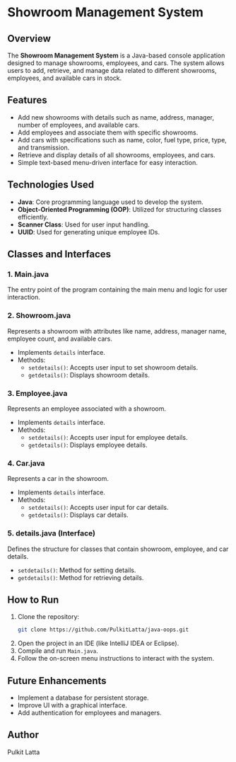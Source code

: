 # Showroom Management System

## Overview
The **Showroom Management System** is a Java-based console application designed to manage showrooms, employees, and cars. The system allows users to add, retrieve, and manage data related to different showrooms, employees, and available cars in stock.

## Features
- Add new showrooms with details such as name, address, manager, number of employees, and available cars.
- Add employees and associate them with specific showrooms.
- Add cars with specifications such as name, color, fuel type, price, type, and transmission.
- Retrieve and display details of all showrooms, employees, and cars.
- Simple text-based menu-driven interface for easy interaction.

## Technologies Used
- **Java**: Core programming language used to develop the system.
- **Object-Oriented Programming (OOP)**: Utilized for structuring classes efficiently.
- **Scanner Class**: Used for user input handling.
- **UUID**: Used for generating unique employee IDs.

## Classes and Interfaces
### 1. **Main.java**
The entry point of the program containing the main menu and logic for user interaction.

### 2. **Showroom.java**
Represents a showroom with attributes like name, address, manager name, employee count, and available cars.
- Implements `details` interface.
- Methods:
  - `setdetails()`: Accepts user input to set showroom details.
  - `getdetails()`: Displays showroom details.

### 3. **Employee.java**
Represents an employee associated with a showroom.
- Implements `details` interface.
- Methods:
  - `setdetails()`: Accepts user input for employee details.
  - `getdetails()`: Displays employee details.

### 4. **Car.java**
Represents a car in the showroom.
- Implements `details` interface.
- Methods:
  - `setdetails()`: Accepts user input for car details.
  - `getdetails()`: Displays car details.

### 5. **details.java** (Interface)
Defines the structure for classes that contain showroom, employee, and car details.
- `setdetails()`: Method for setting details.
- `getdetails()`: Method for retrieving details.

## How to Run
1. Clone the repository:
   ```sh
   git clone https://github.com/PulkitLatta/java-oops.git
   ```
2. Open the project in an IDE (like IntelliJ IDEA or Eclipse).
3. Compile and run `Main.java`.
4. Follow the on-screen menu instructions to interact with the system.

## Future Enhancements
- Implement a database for persistent storage.
- Improve UI with a graphical interface.
- Add authentication for employees and managers.

## Author
Pulkit Latta

